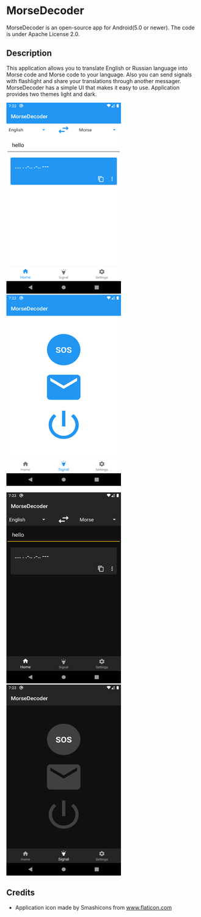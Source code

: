 # MorseDecoder
MorseDecoder is an open-source app for Android(5.0 or newer). The code is under Apache License 2.0.

## Description
This application allows you to translate English or Russian language into Morse code and Morse code to your language.
Also you can send signals with flashlight and share your translations through another messager.
MorseDecoder has a simple UI that makes it easy to use. Application provides two themes light and dark.

<img src="screenshots/lightModeHome.png" height="500" width="300" />&nbsp;&nbsp;&nbsp;&nbsp;&nbsp;&nbsp;<img src="screenshots/lightModeSignal.png" height="500" width="300" />

<img src="screenshots/darkModeHome.png" height="500" width="300" />&nbsp;&nbsp;&nbsp;&nbsp;&nbsp;&nbsp;<img src="screenshots/darkModeSignal.png" height="500" width="300" />

## Credits

* Application icon made by Smashicons from www.flaticon.com

